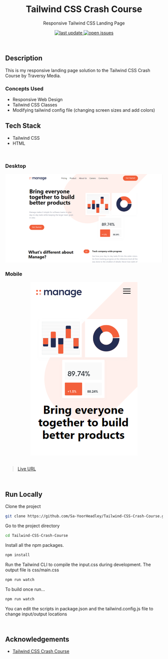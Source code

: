 <div align="center">

  <h1>Tailwind CSS Crash Course</h1>
  
  <p>
    Responsive Tailwind CSS Landing Page
  </p>
  
<!-- Badges -->
<p>
  <a href="">
    <img src="https://img.shields.io/github/last-commit/Sa-YoorHeadley/Tailwind-CSS-Crash-Course" alt="last update" />
  </a>
  <a href="https://github.com/Sa-YoorHeadley/Tailwind-CSS-Crash-Course/issues/">
    <img src="https://img.shields.io/github/issues/Sa-YoorHeadley/Tailwind-CSS-Crash-Course" alt="open issues" />
  </a>
</p>
</div>

<br />

## Description 
This is my responsive landing page solution to the Tailwind CSS Crash Course by Traversy Media.

### Concepts Used
- Responsive Web Design
- Tailwind CSS Classes 
- Modifying tailwind config file (changing screen sizes and add colors)

<!-- TechStack -->
## Tech Stack
  <ul>
    <li>Tailwind CSS</li>
    <li>HTML</li>
  </ul>

<br />

<!-- Screenshot -->

### Desktop
<div align="center"> 
  <img src="https://github.com/Sa-YoorHeadley/Tailwind-CSS-Crash-Course/blob/main/assets/Preview-Desktop.PNG" alt="screenshot" />
</div>

### Mobile
<div align="center"> 
  <img src="https://github.com/Sa-YoorHeadley/Tailwind-CSS-Crash-Course/blob/main/assets/Preview-Mobile.PNG" alt="screenshot" />
</div>

<br />

> [Live URL](https://sa-yoorheadley.github.io/Tailwind-CSS-Crash-Course/)

<br />

<!-- Run Locally -->
## Run Locally

Clone the project

```bash
git clone https://github.com/Sa-YoorHeadley/Tailwind-CSS-Crash-Course.git
```

Go to the project directory

```bash
cd Tailwind-CSS-Crash-Course
```

Install all the npm packages. 

```bash
npm install
```

Run the Tailwind CLI to compile the input.css during development. The output file is css/main.css

```bash
npm run watch
```

To build once run...

```bash
npm run watch
```
You can edit the scripts in package.json and the tailwind.config.js file to change input/output locations

<br />

<!-- Acknowledgements -->
## Acknowledgements

- [Tailwind CSS Crash Course](https://www.youtube.com/watch?v=UBOj6rqRUME)
